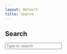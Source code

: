 ```yaml
---
layout: default
title: Search
---
```


<h2>Search</h2>
<input id="search-input" type="text" placeholder="Type to search" aria-label="Search" />
<ul id="results" class="search-results"></ul>

<script src="/assets/js/search.js"></script>

